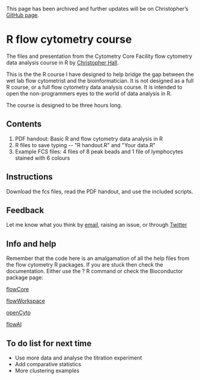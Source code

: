 This page has been archived and further updates will be on Christopher’s [GitHub page]( https://github.com/hally166/R_flowcytometry_course).

# R flow cytometry course
The files and presentation from the Cytometry Core Facility flow cytometry data analysis course in R by [Christopher Hall](https://github.com/hally166).

This is the the R course I have designed to help bridge the gap between the wet lab flow cytometrist and the bioinformatician.  It is not designed as a full R course, or a full flow cytometry data analysis course.  It is intended to open the non-programmers eyes to the world of data analysis in R.

The course is designed to be three hours long.

## Contents
1. PDF handout: Basic R and flow cytometry data analysis in R
2. R files to save typing -- "R handout.R" and "Your data.R"
3. Example FCS files: 4 files of 8 peak beads and 1 file of lymphocytes stained with 6 colours

## Instructions
Download the fcs files, read the PDF handout, and use the included scripts. 

## Feedback

Let me know what you think by [email](mailto:christopher.hall@sanger.ac.uk), raising an issue, or through [Twitter](https://twitter.com/SangerCytometry)

## Info and help
Remember that the code here is an amalgamation of all the help files from the flow cytometry R packages.  If you are stuck then check the documentation. Either use the ? R command or check the Bioconductor package page:

[flowCore](http://bioconductor.org/packages/release/bioc/html/flowCore.html)

[flowWorkspace](https://bioconductor.org/packages/release/bioc/html/flowWorkspace.html)

[openCyto](https://www.bioconductor.org/packages/release/bioc/html/openCyto.html)

[flowAI](http://bioconductor.org/packages/release/bioc/vignettes/flowAI/inst/doc/flowAI.html)

## To do list for next time 
+ Use more data and analyse the titration experiment 
+ Add comparative statistics
+ More clustering examples
